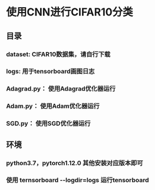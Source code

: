 # 使用CNN进行CIFAR10分类


## 目录

### dataset:  CIFAR10数据集，请自行下载
### logs:    用于tensorboard画图日志
### Adagrad.py：  使用Adagrad优化器运行
### Adam.py：  使用Adam优化器运行
### SGD.py：  使用SGD优化器运行
## 环境
### python3.7，pytorch1.12.0 其他安装对应版本即可
### 使用  ternsorboard --logdir=logs   运行tensorboard
